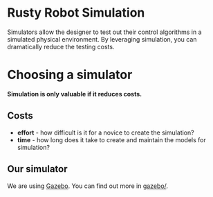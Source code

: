 Rusty Robot Simulation
================================================================================
Simulators allow the designer to test out their control algorithms in a
simulated physical environment. By leveraging simulation, you can dramatically
reduce the testing costs.

Choosing a simulator
================================================================================
**Simulation is only valuable if it reduces costs.**

Costs
--------------------------------------------------------------------------------
* **effort** - how difficult is it for a novice to create the simulation?
* **time** - how long does it take to create and maintain the models for simulation?

Our simulator
--------------------------------------------------------------------------------
We are using [Gazebo](https://gazebosim.org).
You can find out more in [gazebo/](gazebo/README.md).
